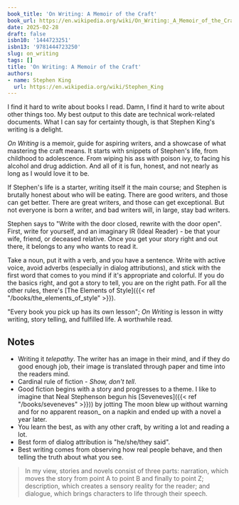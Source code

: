 ```yaml
---
book_title: 'On Writing: A Memoir of the Craft'
book_url: https://en.wikipedia.org/wiki/On_Writing:_A_Memoir_of_the_Craft
date: 2025-02-28
draft: false
isbn10: '1444723251'
isbn13: '9781444723250'
slug: on_writing
tags: []
title: 'On Writing: A Memoir of the Craft'
authors:
- name: Stephen King
  url: https://en.wikipedia.org/wiki/Stephen_King
---
```


I find it hard to write about books I read. Damn, I find it hard to write about other things too. My best output to this date are technical work-related documents. What I can say for certainty though, is that Stephen King's writing is a delight.

_On Writing_ is a memoir, guide for aspiring writers, and a showcase of what mastering the craft means. It starts with snippets of Stephen's life, from childhood to adolescence. From wiping his ass with poison ivy, to facing his alcohol and drug addiction. And all of it is fun, honest, and not nearly as long as I would love it to be.

If Stephen's life is a starter, writing itself it the main course; and Stephen is brutally honest about who will be eating. There are good writers, and those can get better. There are great writers, and those can get exceptional. But not everyone is born a writer, and bad writers will, in large, stay bad writers.

Stephen says to "Write with the door closed, rewrite with the door open". First, write for yourself, and an imaginary IR (Ideal Reader) - be that your wife, friend, or deceased relative. Once you get your story right and out there, it belongs to any who wants to read it.

Take a noun, put it with a verb, and you have a sentence. Write with active voice, avoid adverbs (especially in dialog attributions), and stick with the first word that comes to you mind if it's appropriate and colorful. If you do the basics right, and got a story to tell, you are on the right path. For all the other rules, there's [The Elements of Style]({{< ref "/books/the_elements_of_style" >}}).

"Every book you pick up has its own lesson"; _On Writing_ is lesson in witty writing, story telling, and fulfilled life. A worthwhile read.

## Notes

- Writing it _telepathy_. The writer has an image in their mind, and if they do good enough job, their image is translated through paper and time into the readers mind.
- Cardinal rule of fiction - _Show, don't tell_.
- Good fiction begins with a story and progresses to a theme. I like to imagine that Neal Stephenson begun his [Seveneves]({{< ref "/books/seveneves" >}})) by jotting The moon blew up without warning and for no apparent reason_ on a napkin and ended up with a novel a year later.
- You learn the best, as with any other craft, by writing a lot and reading a lot.
- Best form of dialog attribution is "he/she/they said".
- Best writing comes from observing how real people behave, and then telling the truth about what you see.

> In my view, stories and novels consist of three parts: narration, which moves the story from point A to point B and finally to point Z; description, which creates a sensory reality for the reader; and dialogue, which brings characters to life through their speech.

